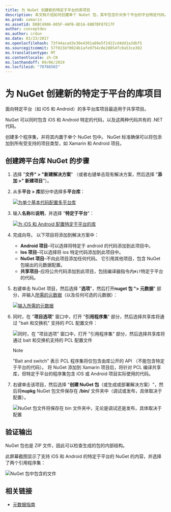 ```yaml
---
title: 为 NuGet 创建新的特定于平台的库项目
description: 本文档介绍如何创建单个 NuGet 包，其中包含针对多个平台的平台特定代码。
ms.prod: xamarin
ms.assetid: D8BC4906-805F-4AFB-8D1A-88B7BF87E17F
author: conceptdev
ms.author: crdun
ms.date: 03/23/2017
ms.openlocfilehash: 73f44acad3e30e4301a69e5f2422cd4dd1a3dbf5
ms.sourcegitcommit: 57f815bf0024b1afe9754c0e28054fc0a53ce302
ms.translationtype: MT
ms.contentlocale: zh-CN
ms.lasthandoff: 09/06/2019
ms.locfileid: "70766565"
---
```

# <a name="creating-new-platform-specific-library-projects-for-nuget"></a>为 NuGet 创建新的特定于平台的库项目

面向特定平台（如 iOS 和 Android）的多平台库项目最适用于共享项目。

NuGet 可以同时包含 iOS 和 Android 特定的代码，以及这两种代码共有的 .NET 代码。

创建多个程序集，并将其内置于单个 NuGet 包中。 NuGet 标准确保可以将包添加到所有受支持的项目类型，如 Xamarin 和 Android 项目。

## <a name="steps-to-create-a-cross-platform-library-nuget"></a>创建跨平台库 NuGet 的步骤

1. 选择 "**文件" > "新建解决方案**" （或者右键单击现有解决方案，然后选择 "**添加 >" 新建项目**"）。

2. 从多**平台 > 库**部分中选择多**平台库**：

    [![](platform-specific-images/mulitplatform-library-sml.png "为单个基本代码配置多平台库")](platform-specific-images/multiplatform-library.png#lightbox)

3. 输入**名称**和**说明**，并选择 "**特定于平台**"：

    [![](platform-specific-images/specific-configure-sml.png "为 iOS 和 Android 配置特定于平台的库")](platform-specific-images/specific-configure.png#lightbox)

4. 完成向导。 以下项目将添加到解决方案中：

    - **Android 项目**–可以选择将特定于 android 的代码添加到此项目中。
    - **Ios 项目**–可以选择将 ios 特定代码添加到此项目中。
    - **NuGet 项目**–不向此项目添加任何代码。 它引用其他项目，包含 NuGet 包输出的元数据配置。
    - **共享项目**–应将公共代码添加到此项目，包括编译器指令内`#if`特定于平台的代码。

5. 右键单击 NuGet 项目，然后选择 "**选项**"，然后打开**nuget 包 "> 元数据**" 部分，并输入[所需的元数据](~/cross-platform/app-fundamentals/nuget-multiplatform-libraries/metadata.md)（以及任何可选的元数据）：

    [![](platform-specific-images/specific-metadata-sml.png "输入所需的元数据")](platform-specific-images/specific-metadata.png#lightbox)

6. 同时，在 "**项目选项**" 窗口中，打开 "**引用程序集**" 部分，然后选择共享库将通过 "bait 和交换机" 支持的 PCL 配置文件：

    ![](platform-specific-images/specific-reference-assemblies.png "同时，在 \"项目选项\" 窗口中，打开 \"引用程序集\" 部分，然后选择共享库将通过 bait 和交换机支持的 PCL 配置文件")

    > [!NOTE]
    > "Bait and switch" 表示 PCL 程序集将仅包含由库公开的 API （不能包含特定于平台的代码）。 将 NuGet 添加到 Xamarin 项目后，将针对 PCL 编译共享库，但特定于平台的程序集包含 iOS 或 Android 项目实际使用的代码。

7. 右键单击该项目，然后选择 "**创建 NuGet 包**（或生成或部署解决方案）"，然后将**nupkg** NuGet 包文件保存在 **/bin/** 文件夹中（调试或发布，具体取决于配置）。

    ![](platform-specific-images/create-nuget-package.png "NuGet 包文件将保存在 bin 文件夹中，无论是调试还是发布，具体取决于配置")

## <a name="verifying-the-output"></a>验证输出

NuGet 包也是 ZIP 文件，因此可以检查生成的包的内部结构。

此屏幕截图显示了支持 iOS 和 Android 的特定于平台的 NuGet 的内容，并选择了两个引用程序集：

![](platform-specific-images/nuget-output.png "NuGet 包中包含的文件")

## <a name="related-links"></a>相关链接

- [元数据指南](~/cross-platform/app-fundamentals/nuget-multiplatform-libraries/metadata.md)
